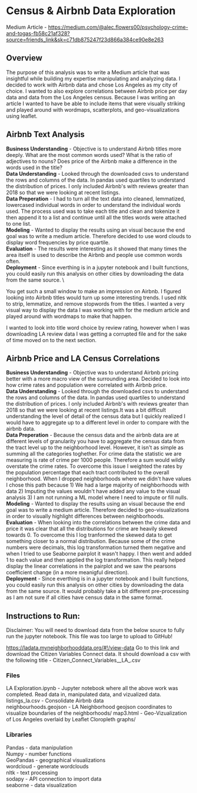 # Census & Airbnb Data Exploration
Medium Article - 
https://medium.com/@alec.flowers00/psychology-crime-and-togas-fb58c21af328?source=friends_link&sk=c71db875247f23d866a384ce90e8e263

## Overview
The purpose of this analysis was to write a Medium article that was insightful while building my expertise manipulating and analyzing data. I decided to work with Airbnb data and chose Los Angeles as my city of choice. I wanted to also explore correlations between Airbnb price per day data and data from the Los Angeles census. Because I was writing an article I wanted to have be able to include items that were visually striking and played around with wordmaps, scatterplots, and geo-visualizations using leaflet. 

## Airbnb Text Analysis
**Business Understanding** - Objective is to understand Airbnb titles more deeply. What are the most common words used? What is the ratio of adjectives to nouns? Does price of the Airbnb make a difference in the words used in the title?\
**Data Understanding** - Looked through the downloaded csvs to understand the rows and columns of the data. In pandas used quartiles to understand the distribution of prices. I only included Airbnb's with reviews greater than 2018 so that we were looking at recent listings.\
**Data Preperation** - I had to turn all the text data into cleaned, lemmatized, lowercased individual words in order to understand the individual words used. The process used was to take each title and clean and tokenize it then append it to a list and continue until all the titles words were attached to one list. \
**Modeling** - Wanted to display the results using an visual because the end goal was to write a medium article. Therefore decided to use word clouds to display word frequencies by price quartile. \
**Evaluation** - The results were interesting as it showed that many times the area itself is used to describe the Airbnb and people use common words often.\
**Deployment** - Since everthing is in a jupyter notebook and I built functions, you could easily run this analysis on other cities by downloading the data from the same source. \

You get such a small window to make an impression on Airbnb. I figured looking into Airbnb titles would turn up some interesting trends. I used nltk to strip, lemmatize, and remove stopwords from the titles. I wanted a very visual way to display the data I was working with for the medium article and played around with wordmaps to make that happen. 

I wanted to look into title word choice by review rating, however when I was downloading LA review data I was getting a corrupted file and for the sake of time moved on to the next section. 

## Airbnb Price and LA Census Correlations
**Business Understanding** - Objective was to understand Airbnb pricing better with a more macro view of the surrounding area. Decided to look into how crime rates and population were correlated with Airbnb price.\
**Data Understanding** - Looked through the downloaded csvs to understand the rows and columns of the data. In pandas used quartiles to understand the distribution of prices. I only included Airbnb's with reviews greater than 2018 so that we were looking at recent listings.It was a bit difficult understanding the level of detail of the census data but I quickly realized I would have to aggregate up to a different level in order to compare with the airbnb data. \
**Data Preperation** - Because the census data and the airbnb data are at different levels of granularity you have to aggregate the census data from the tract level up to the neighborhood level. However, it isn't as simple as summing all the categories toghether. For crime data the statistic we are measuring is rate of crime per 1000 people. Therefore a sum would wildly overstate the crime rates. To overcome this issue I weighted the rates by the population percentage that each tract contributed to the overall neighborhood. When I dropped neighborhoods where we didn't have values I chose this path because 1) We had a large majority of neighborhoods with data 2) Imputing the values wouldn't have added any value to the visual analysis 3) I am not running a ML model where I need to impute or fill nulls.\
**Modeling** - Wanted to display the results using an visual because the end goal was to write a medium article. Therefore decided to geo-visualizations in order to visually highlight differences between neighborhoods. \
**Evaluation** - When looking into the correlations between the crime data and price it was clear that all the distributions for crime are heavily skewed towards 0. To overcome this I log tranformed the skewed data to get something closer to a normal distribution. Because some of the crime numbers were decimals, this log transformation turned them negative and when I tried to use Seaborne pairplot it wasn't happy. I then went and added 1 to each value and then applied the log transformation. This really helped display the linear correlations in the pairplot and we saw the pearsons coefficient change (in a more meanigful direction). \
**Deployment** - Since everthing is in a jupyter notebook and I built functions, you could easily run this analysis on other cities by downloading the data from the same source. It would probably take a bit different pre-processing as I am not sure if all cities have census data in the same format.

## Instructions to Run:
Disclaimer: You will need to download data from the below source to fully run the jupyter notebook. This file was too large to upload to GitHub!

https://ladata.myneighborhooddata.org/#!/view-data
Go to this link and download the Citizen Variables Connect data. It should download a csv with the following title -  Citizen_Connect_Variables__LA_.csv

### Files
LA Exploration.ipynb - Jupyter notebook where all the above work was completed. Read data in, manipulated data, and vizualized data.\
listings_la.csv - Consolidate Airbnb data \
neighbourhoods.geojson - LA Neighborhood geojson coordinates to visualize boundaries of the neighborhoods/
map3.html - Geo-Vizualization of Los Angeles overlaid by Leaflet Cloropleth graphs/

### Libraries
Pandas - data manipulation\
Numpy - number functions\
GeoPandas - geographical visualizations\
wordcloud - generate wordclouds\
nltk - text processing\
sodapy - API connection to import data\
seaborne - data visualization

